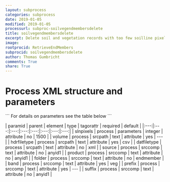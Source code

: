 ```yaml
---
layout: subprocess
categories: subprocess
date: 2019-01-05
modified: 2019-01-05
processurl: subproc-soilvegendmembersdelete
title: soilvegendmembersdelete
excerpt: Delete soil and vegetation records with too few soilline pixels
image: 
rootprocid: RetrieveEndMembers
subprocid: soilvegendmembersdelete
author: Thomas Gumbricht
comments: True
share: True
---
```


<h1 class='foot-description'>Process XML structure and parameters</h1>
```
For details on parameters see the table below
<?xml version="1.0" ?>
<process>
  <!--Generated from python-->
  <userproj plotid="yourplotid" projectid="yourprojectid" siteid="yoursiteid" system="systemid" tractid="yourtractid" userid="youruserid"/>
  <period endday="DD" endmonth="MM" endyear="YYYY" seasonendday="DD" seasonendmonth="MM" seasonstartday="DD" seasonstartmonth="MM" startday="DD" startmonth="MM" startyear="YYYY" timestep="timestep"/>
  <parameters slnpixels="xyz"/>
  <srcpath datfiletype="txtstring" hdrfiletype="txtstring" volume="txtstring"/>
  <srccomp band="txtstring" folder="txtstring" prefix="txtstring" product="txtstring" source="txtstring" suffix="txtstring"/>
</process>
```

| paramid | parent | element | type | tagorattr | required | default |
|:---:|:---:|:---:|:---:|:---:|:---:|:---:|:---:|
| slnpixels | process | parameters | integer | attribute | no | 1500 |
| volume | process | srcpath | text | attribute | yes | --- |
| hdrfiletype | process | srcpath | text | attribute | yes | csv |
| datfiletype | process | srcpath | text | attribute | no | xml |
| source | process | srccomp | text | attribute | no | anyid1 |
| product | process | srccomp | text | attribute | no | anyid1 |
| folder | process | srccomp | text | attribute | no | endmember |
| band | process | srccomp | text | attribute | yes | veg |
| prefix | process | srccomp | text | attribute | yes | --- |
| suffix | process | srccomp | text | attribute | no | anyid1 |
